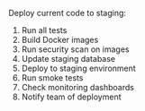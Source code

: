 Deploy current code to staging:

1. Run all tests
2. Build Docker images
3. Run security scan on images
4. Update staging database
5. Deploy to staging environment
6. Run smoke tests
7. Check monitoring dashboards
8. Notify team of deployment
